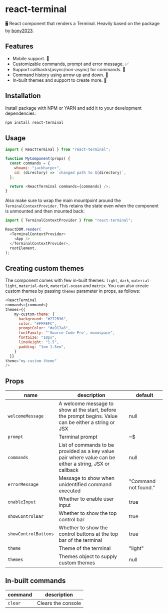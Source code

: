 # react-terminal

🖥 React component that renders a Terminal. Heavily based on the package by [bony2023](https://github.com/bony2023/react-terminal).

## Features

- Mobile support. 📱
- Customizable commands, prompt and error message. ✅
- Support callbacks(async/non-async) for commands. 🔄
- Command history using arrow up and down. 🔼
- In-built themes and support to create more. 🚀

## Installation

Install package with NPM or YARN and add it to your development dependencies:

```sh
npm install react-terminal
```

## Usage

```js
import { ReactTerminal } from "react-terminal";

function MyComponent(props) {
  const commands = {
    whoami: "jackharper",
    cd: (directory) => `changed path to ${directory}`,
  };

  return <ReactTerminal commands={commands} />;
}
```

Also make sure to wrap the main mountpoint around the `TerminalContextProvider`. This retains the state even when the component is unmounted and then mounted back:

```js
import { TerminalContextProvider } from "react-terminal";

ReactDOM.render(
  <TerminalContextProvider>
    <App />
  </TerminalContextProvider>,
  rootElement,
);
```

## Creating custom themes

The component comes with few in-built themes: `light`, `dark`, `material-light`, `material-dark`, `material-ocean` and `matrix`. You can also create custom themes by passing `themes` parameter in props, as follows:

```js
<ReactTerminal
commands={commands}
themes={{
    my-custom-theme: {
      background: "#272B36",
      color: "#FFFEFC",
      promptColor: "#a917a8",
      fontFamily: "'Source Code Pro', monospace",
      fontSize: "18px",
      lineHeight: "1.5",
      padding: "1em 1.5em",
    }
  }}
theme="my-custom-theme"
/>
```

## Props

| name                 | description                                                                                             | default              |
| -------------------- | ------------------------------------------------------------------------------------------------------- | -------------------- |
| `welcomeMessage`     | A welcome message to show at the start, before the prompt begins. Value can be either a string or JSX   | null                 |
| `prompt`             | Terminal prompt                                                                                         | ~$                   |
| `commands`           | List of commands to be provided as a key value pair where value can be either a string, JSX or callback | null                 |
| `errorMessage`       | Message to show when unidentified command executed                                                      | "Command not found." |
| `enableInput`        | Whether to enable user input                                                                            | true                 |
| `showControlBar`     | Whether to show the top control bar                                                                     | true                 |
| `showControlButtons` | Whether to show the control buttons at the top bar of the terminal                                      | true                 |
| `theme`              | Theme of the terminal                                                                                   | "light"              |
| `themes`             | Themes object to supply custom themes                                                                   | null                 |

## In-built commands

| command | description        |
| ------- | ------------------ |
| `clear` | Clears the console |
